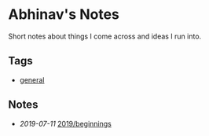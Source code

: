# Abhinav's Notes

Short notes about things I come across and ideas I run into.

## Tags

- [general](./tags/general)

## Notes

- *2019-07-11* [2019/beginnings](./2019/beginnings)
